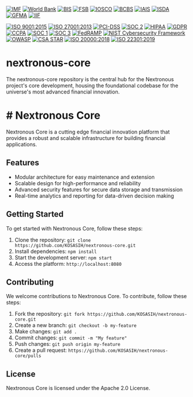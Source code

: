 [![IMF](https://img.shields.io/badge/IMF-International%20Monetary%20Fund-blue.svg)](https://www.imf.org)
[![World Bank](https://img.shields.io/badge/World%20Bank-International%20Bank%20for%20Reconstruction%20and%20Development-blue.svg)](https://www.worldbank.org)
[![BIS](https://img.shields.io/badge/BIS-Bank%20for%20International%20Settlements-blue.svg)](https://www.bis.org)
[![FSB](https://img.shields.io/badge/FSB-Financial%20Stability%20Board-blue.svg)](https://www.fsb.org)
[![IOSCO](https://img.shields.io/badge/IOSCO-International%20Organization%20of%20Securities%20Commissions-blue.svg)](https://www.iosco.org)
[![BCBS](https://img.shields.io/badge/BCBS-Basel%20Committee%20on%20Banking%20Supervision-blue.svg)](https://www.bis.org/bcbs)
[![IAIS](https://img.shields.io/badge/IAIS-International%20Association%20of%20Insurance%20Supervisors-blue.svg)](https://www.iaisweb.org)
[![ISDA](https://img.shields.io/badge/ISDA-International%20Swaps%20and%20Derivatives%20Association-blue.svg)](https://www.isda.org)
[![GFMA](https://img.shields.io/badge/GFMA-Global%20Financial%20Markets%20Association-blue.svg)](https://www.gfma.org)
[![IIF](https://img.shields.io/badge/IIF-Institute%20of%20International%20Finance-blue.svg)](https://www.iif.com)

[![ISO 9001:2015](https://img.shields.io/badge/ISO%209001:2015-International%20Organization%20for%20Standardization-blue.svg)](https://www.iso.org)
[![ISO 27001:2013](https://img.shields.io/badge/ISO%2027001:2013-International%20Organization%20for%20Standardization-blue.svg)](https://www.iso.org)
[![PCI-DSS](https://img.shields.io/badge/PCI--DSS-Payment%20Card%20Industry%20Data%20Security%20Standard-blue.svg)](https://www.pcisecuritystandards.org)
[![SOC 2](https://img.shields.io/badge/SOC%202-Service%20Organization%20Control%202-blue.svg)](https://www.aicpa.org)
[![HIPAA](https://img.shields.io/badge/HIPAA-Health%20Insurance%20Portability%20and%20Accountability%20Act-blue.svg)](https://www.hhs.gov)
[![GDPR](https://img.shields.io/badge/GDPR-General%20Data%20Protection%20Regulation-blue.svg)](https://www.eugdpr.org)
[![CCPA](https://img.shields.io/badge/CCPA-California%20Consumer%20Privacy%20Act-blue.svg)](https://www.oag.ca.gov)
[![SOC 1](https://img.shields.io/badge/SOC%201-Service%20Organization%20Control%201-blue.svg)](https://www.aicpa.org)
[![SOC 3](https://img.shields.io/badge/SOC%203-Service%20Organization%20Control%203-blue.svg)](https://www.aicpa.org)
[![FedRAMP](https://img.shields.io/badge/FedRAMP-Federal%20Risk%20and%20Authorization%20Management%20Program-blue.svg)](https://www.fedramp.gov)
[![NIST Cybersecurity Framework](https://img.shields.io/badge/NIST%20Cybersecurity%20Framework-National%20Institute%20of%20Standards%20and%20Technology-blue.svg)](https://www.nist.gov)
[![OWASP](https://img.shields.io/badge/OWASP-Open%20Web%20Application%20Security%20Project-blue.svg)](https://www.owasp.org)
[![CSA STAR](https://img.shields.io/badge/CSA%20STAR-Cloud%20Security%20Alliance%20Security%20Trust%20Assurance%20and%20Risk-blue.svg)](https://www.cloudsecurityalliance.org)
[![ISO 20000:2018](https://img.shields.io/badge/ISO%2020000:2018-International%20Organization%20for%20Standardization-blue.svg)](https://www.iso.org)
[![ISO 22301:2019](https://img.shields.io/badge/ISO%2022301:2019-International%20Organization%20for%20Standardization-blue.svg)](https://www.iso.org)

# nextronous-core
The nextronous-core repository is the central hub for the Nextronous project's core development, housing the foundational codebase for the universe's most advanced financial innovation.

# # Nextronous Core

Nextronous Core is a cutting edge financial innovation platform that provides a robust and scalable infrastructure for building financial applications.

## Features

* Modular architecture for easy maintenance and extension
* Scalable design for high-performance and reliability
* Advanced security features for secure data storage and transmission
* Real-time analytics and reporting for data-driven decision making

## Getting Started

To get started with Nextronous Core, follow these steps:

1. Clone the repository: `git clone https://github.com/KOSASIH/nextronous-core.git`
2. Install dependencies: `npm install`
3. Start the development server: `npm start`
4. Access the platform: `http://localhost:8080`

## Contributing

We welcome contributions to Nextronous Core. To contribute, follow these steps:

1. Fork the repository: `git fork https://github.com/KOSASIH/nextronous-core.git`
2. Create a new branch: `git checkout -b my-feature`
3. Make changes: `git add .`
4. Commit changes: `git commit -m "My feature"`
5. Push changes: `git push origin my-feature`
6. Create a pull request: `https://github.com/KOSASIH/nextronous-core/pulls`

## License

Nextronous Core is licensed under the Apache 2.0 License.
